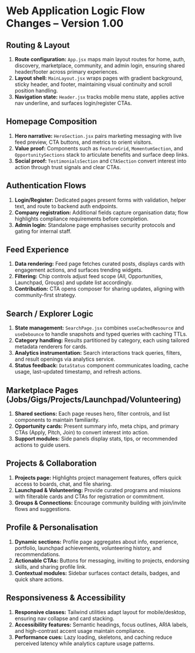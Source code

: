 # Web Application Logic Flow Changes – Version 1.00

## Routing & Layout
1. **Route configuration:** `App.jsx` maps main layout routes for home, auth, discovery, marketplace, community, and admin login, ensuring shared header/footer across primary experiences.
2. **Layout shell:** `MainLayout.jsx` wraps pages with gradient background, sticky header, and footer, maintaining visual continuity and scroll position handling.
3. **Navigation state:** `Header.jsx` tracks mobile menu state, applies active nav underline, and surfaces login/register CTAs.

## Homepage Composition
1. **Hero narrative:** `HeroSection.jsx` pairs marketing messaging with live feed preview, CTA buttons, and metrics to orient visitors.
2. **Value proof:** Components such as `FeatureGrid`, `MomentumSection`, and `OpportunitySections` stack to articulate benefits and surface deep links.
3. **Social proof:** `TestimonialsSection` and `CTASection` convert interest into action through trust signals and clear CTAs.

## Authentication Flows
1. **Login/Register:** Dedicated pages present forms with validation, helper text, and route to backend auth endpoints.
2. **Company registration:** Additional fields capture organisation data; flow highlights compliance requirements before completion.
3. **Admin login:** Standalone page emphasises security protocols and gating for internal staff.

## Feed Experience
1. **Data rendering:** Feed page fetches curated posts, displays cards with engagement actions, and surfaces trending widgets.
2. **Filtering:** Chip controls adjust feed scope (All, Opportunities, Launchpad, Groups) and update list accordingly.
3. **Contribution:** CTA opens composer for sharing updates, aligning with community-first strategy.

## Search / Explorer Logic
1. **State management:** `SearchPage.jsx` combines `useCachedResource` and `useDebounce` to handle snapshots and typed queries with caching TTLs.
2. **Category handling:** Results partitioned by category, each using tailored metadata renderers for cards.
3. **Analytics instrumentation:** Search interactions track queries, filters, and result openings via analytics service.
4. **Status feedback:** `DataStatus` component communicates loading, cache usage, last-updated timestamp, and refresh actions.

## Marketplace Pages (Jobs/Gigs/Projects/Launchpad/Volunteering)
1. **Shared sections:** Each page reuses hero, filter controls, and list components to maintain familiarity.
2. **Opportunity cards:** Present summary info, meta chips, and primary CTAs (Apply, Pitch, Join) to convert interest into action.
3. **Support modules:** Side panels display stats, tips, or recommended actions to guide users.

## Projects & Collaboration
1. **Projects page:** Highlights project management features, offers quick access to boards, chat, and file sharing.
2. **Launchpad & Volunteering:** Provide curated programs and missions with filterable cards and CTAs for registration or commitment.
3. **Groups & Connections:** Encourage community building with join/invite flows and suggestions.

## Profile & Personalisation
1. **Dynamic sections:** Profile page aggregates about info, experience, portfolio, launchpad achievements, volunteering history, and recommendations.
2. **Actionable CTAs:** Buttons for messaging, inviting to projects, endorsing skills, and sharing profile link.
3. **Contextual modules:** Sidebar surfaces contact details, badges, and quick share actions.

## Responsiveness & Accessibility
1. **Responsive classes:** Tailwind utilities adapt layout for mobile/desktop, ensuring nav collapse and card stacking.
2. **Accessibility features:** Semantic headings, focus outlines, ARIA labels, and high-contrast accent usage maintain compliance.
3. **Performance cues:** Lazy loading, skeletons, and caching reduce perceived latency while analytics capture usage patterns.
